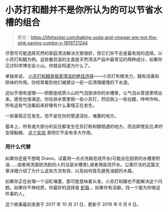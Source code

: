 # 小苏打和醋并不是你所认为的可以节省水槽的组合

> 原文：<https://lifehacker.com/baking-soda-and-vinegar-are-not-the-sink-saving-combo-y-1819721244>

尽管尽可能选择天然的家庭清洁解决方案很好，但它们并不总是最有效的选择。以小苏打和醋为例。这些餐具室的主食是天然清洁产品中最常见的两种成分，如果你见过科学博览会火山，你就会知道为什么了。



单独来说， [小苏打和醋是居家清洁的绝佳选择](https://www.rd.com/home/cleaning-organizing/5-best-baking-soda-and-vinegar-cleaning-solutions/)——小苏打有擦洗力，醋有消毒和除味的作用。你经常看到他们被建议一前一后清理缓慢的下水道。

这似乎很有道理——把那座纸质火山的气泡放进你的水槽里，让气泡从管道里喷出来。感觉也很满足。你往排水管里倒一些小苏打，然后倒上一些白醋，哗哗作响，所有这些气泡看起来好像有什么事情正在发生。

一些事情正在发生。但不是在你的管道深处，堵塞的地方。

基本上，所有或大部分的反应都发生在苏打粉和醋相遇的地方。而且即使反应*真的*变得黏糊， [这个实验](https://brendid.com/why-you-should-never-use-baking-soda-and-vinegar-to-clean-clogged-drains/) 表明它不会有多大作用。

### **用什么代替**

如果你还是不想喝 Drano，试着用一点点洗碗皂烧开水(可能会在厨房的水槽里积油……或者用洗面奶洗脸的人的浴室水槽里),或者用盐烧开水。公寓疗法的这篇文章详细介绍了为什么这些方法有效，以及如何首先避免油腻的木屐。

如果你正在处理一个浴缸堵塞，那可能意味着头发，小苏打和醋也不能解决这个问题。如果你不神经质，你最好的选择是 [蛇吸](https://lifehacker.com/make-a-drain-declogger-out-of-a-plastic-bottle-5720779#_ga=2.261352589.1229651257.1508444894-1316224162.1502479853) 。如果你有洁癖，找一个能为你做这件事的人。

这个故事最初发表于 2017 年 10 月 21 日，更新于 2019 年 6 月 6 日。